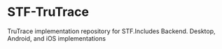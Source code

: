 # STF-TruTrace
 TruTrace implementation repository for STF.Includes Backend. Desktop, Android, and iOS implementations
